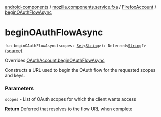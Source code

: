 [android-components](../../index.md) / [mozilla.components.service.fxa](../index.md) / [FirefoxAccount](index.md) / [beginOAuthFlowAsync](./begin-o-auth-flow-async.md)

# beginOAuthFlowAsync

`fun beginOAuthFlowAsync(scopes: `[`Set`](https://kotlinlang.org/api/latest/jvm/stdlib/kotlin.collections/-set/index.html)`<`[`String`](https://kotlinlang.org/api/latest/jvm/stdlib/kotlin/-string/index.html)`>): Deferred<`[`String`](https://kotlinlang.org/api/latest/jvm/stdlib/kotlin/-string/index.html)`?>` [(source)](https://github.com/mozilla-mobile/android-components/blob/master/components/service/firefox-accounts/src/main/java/mozilla/components/service/fxa/FirefoxAccount.kt#L108)

Overrides [OAuthAccount.beginOAuthFlowAsync](../../mozilla.components.concept.sync/-o-auth-account/begin-o-auth-flow-async.md)

Constructs a URL used to begin the OAuth flow for the requested scopes and keys.

### Parameters

`scopes` - List of OAuth scopes for which the client wants access

**Return**
Deferred that resolves to the flow URL when complete

